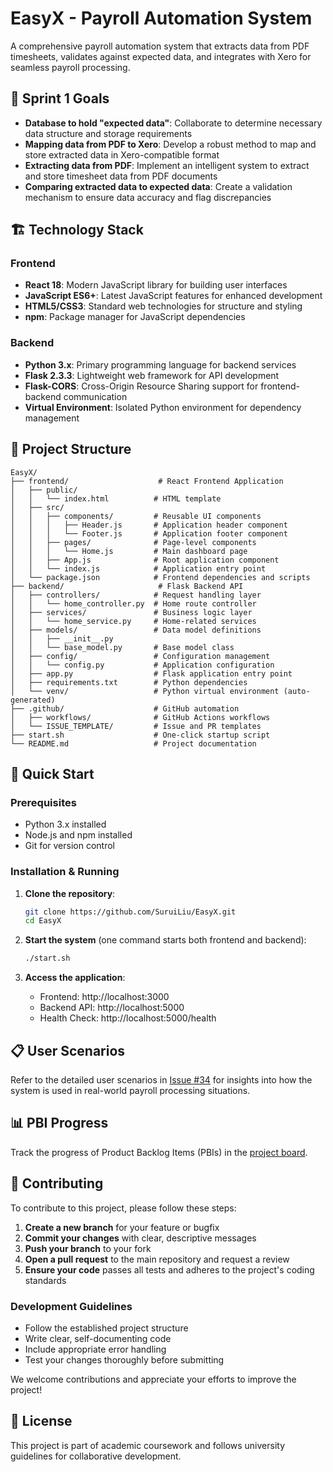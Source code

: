 # EasyX - Payroll Automation System

A comprehensive payroll automation system that extracts data from PDF timesheets, validates against expected data, and integrates with Xero for seamless payroll processing.

## 🎯 Sprint 1 Goals
- **Database to hold "expected data"**: Collaborate to determine necessary data structure and storage requirements
- **Mapping data from PDF to Xero**: Develop a robust method to map and store extracted data in Xero-compatible format
- **Extracting data from PDF**: Implement an intelligent system to extract and store timesheet data from PDF documents
- **Comparing extracted data to expected data**: Create a validation mechanism to ensure data accuracy and flag discrepancies

## 🏗️ Technology Stack

### Frontend
- **React 18**: Modern JavaScript library for building user interfaces
- **JavaScript ES6+**: Latest JavaScript features for enhanced development
- **HTML5/CSS3**: Standard web technologies for structure and styling
- **npm**: Package manager for JavaScript dependencies

### Backend
- **Python 3.x**: Primary programming language for backend services
- **Flask 2.3.3**: Lightweight web framework for API development
- **Flask-CORS**: Cross-Origin Resource Sharing support for frontend-backend communication
- **Virtual Environment**: Isolated Python environment for dependency management

## 📁 Project Structure

```
EasyX/
├── frontend/                    # React Frontend Application
│   ├── public/
│   │   └── index.html          # HTML template
│   ├── src/
│   │   ├── components/         # Reusable UI components
│   │   │   ├── Header.js       # Application header component
│   │   │   └── Footer.js       # Application footer component
│   │   ├── pages/              # Page-level components
│   │   │   └── Home.js         # Main dashboard page
│   │   ├── App.js              # Root application component
│   │   └── index.js            # Application entry point
│   └── package.json            # Frontend dependencies and scripts
├── backend/                     # Flask Backend API
│   ├── controllers/            # Request handling layer
│   │   └── home_controller.py  # Home route controller
│   ├── services/               # Business logic layer
│   │   └── home_service.py     # Home-related services
│   ├── models/                 # Data model definitions
│   │   ├── __init__.py
│   │   └── base_model.py       # Base model class
│   ├── config/                 # Configuration management
│   │   └── config.py           # Application configuration
│   ├── app.py                  # Flask application entry point
│   ├── requirements.txt        # Python dependencies
│   └── venv/                   # Python virtual environment (auto-generated)
├── .github/                    # GitHub automation
│   ├── workflows/              # GitHub Actions workflows
│   └── ISSUE_TEMPLATE/         # Issue and PR templates
├── start.sh                    # One-click startup script
└── README.md                   # Project documentation
```

## 🚀 Quick Start

### Prerequisites
- Python 3.x installed
- Node.js and npm installed
- Git for version control

### Installation & Running
1. **Clone the repository**:
   ```bash
   git clone https://github.com/SuruiLiu/EasyX.git
   cd EasyX
   ```

2. **Start the system** (one command starts both frontend and backend):
   ```bash
   ./start.sh
   ```

3. **Access the application**:
   - Frontend: http://localhost:3000
   - Backend API: http://localhost:5000
   - Health Check: http://localhost:5000/health

## 📋 User Scenarios
Refer to the detailed user scenarios in [Issue #34](https://github.com/SuruiLiu/EasyX/issues/34) for insights into how the system is used in real-world payroll processing situations.

## 📊 PBI Progress
Track the progress of Product Backlog Items (PBIs) in the [project board](https://github.com/users/SuruiLiu/projects/2).

## 🤝 Contributing
To contribute to this project, please follow these steps:

1. **Create a new branch** for your feature or bugfix
2. **Commit your changes** with clear, descriptive messages
3. **Push your branch** to your fork
4. **Open a pull request** to the main repository and request a review
5. **Ensure your code** passes all tests and adheres to the project's coding standards

### Development Guidelines
- Follow the established project structure
- Write clear, self-documenting code
- Include appropriate error handling
- Test your changes thoroughly before submitting

We welcome contributions and appreciate your efforts to improve the project!

## 📄 License
This project is part of academic coursework and follows university guidelines for collaborative development.
